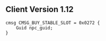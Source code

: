 ## Client Version 1.12

```rust,ignore
cmsg CMSG_BUY_STABLE_SLOT = 0x0272 {
    Guid npc_guid;    
}

```
